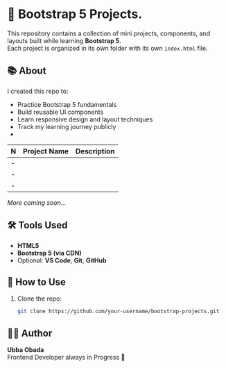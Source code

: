 # 🚀 Bootstrap 5 Projects.

This repository contains a collection of mini projects, components, and layouts built while learning **Bootstrap 5**.  
Each project is organized in its own folder with its own `index.html` file.

## 📚 About

I created this repo to:

- Practice Bootstrap 5 fundamentals
- Build reusable UI components
- Learn responsive design and layout techniques
- Track my learning journey publicly
- 

|N | Project Name       | Description                           |
|--|--------------------|---------------------------------------|
| - |     |  |
| - |        | |
| - |   | |

*More coming soon...*

## 🛠️ Tools Used

- **HTML5**
- **Bootstrap 5 (via CDN)**
- Optional: **VS Code**, **Git**, **GitHub**

## 📌 How to Use

1. Clone the repo:
   ```bash
   git clone https://github.com/your-username/bootstrap-projects.git


## 🙋‍♂️ Author

**Ubba Obada**  
Frontend Developer always in Progress 🚀 
